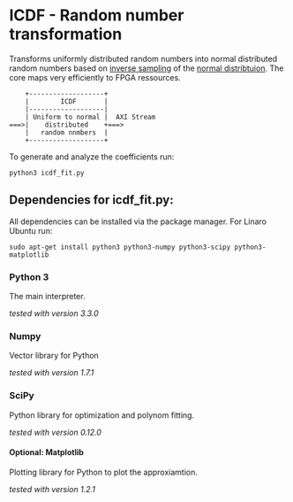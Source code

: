 ICDF - Random number transformation
===================================

Transforms uniformly distributed random numbers into normal distributed
random numbers based on [inverse sampling][1] of the [normal distribtuion][2]. 
The core maps very efficiently to FPGA ressources.

[1]: http://en.wikipedia.org/wiki/Inverse_transform_sampling
[2]: http://en.wikipedia.org/wiki/Normal_distribution

```     
    +-------------------+    
    |        ICDF       |    
    |-------------------|    
    | Uniform to normal |  AXI Stream  
===>|    distributed    +===>
    |   random nnmbers  |    
    +-------------------+    
```

To generate and analyze the coefficients run:
```
python3 icdf_fit.py
```

Dependencies for icdf_fit.py:
-----------------------------

All dependencies can be installed via the package manager. For Linaro Ubuntu run:
```
sudo apt-get install python3 python3-numpy python3-scipy python3-matplotlib
```

### Python 3 ###
  
The main interpreter.

*tested with version 3.3.0*

### Numpy ###

Vector library for Python

*tested with version 1.7.1*

### SciPy ###

Python library for optimization and polynom fitting.

*tested with version 0.12.0*

#### Optional: Matplotlib ####

Plotting library for Python to plot the approxiamtion.

*tested with version 1.2.1*

